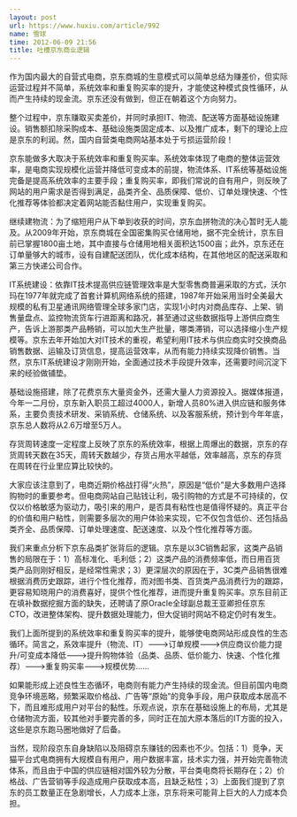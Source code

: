 ```yaml
---
layout: post
url: https://www.huxiu.com/article/992
name: 雪球
time: 2012-06-09 21:56
title: 吐槽京东商业逻辑
---
```

作为国内最大的自营式电商，京东商城的生意模式可以简单总结为赚差价，但实际运营过程并不简单，系统效率和重复购买率的提升，才能使这种模式良性循环，从而产生持续的现金流。京东还没有做到，但正在朝着这个方向努力。

整个过程中，京东赚取买卖差价，并同时承担IT、物流、配送等方面基础设施建设。销售额扣除采购成本、基础设施类固定成本、以及推广成本，剩下的理论上应是京东的利润。然，国内自营类电商网站基本处于亏损运营阶段！

京东能做多大取决于系统效率和重复购买率。系统效率体现了电商的整体运营效率，是电商实现规模化运营并降低可变成本的前提，物流体系、IT系统等基础设施完备是提高系统效率的主要手段；重复购买率，即我们常说的自有用户，则反映了网站的用户需求是否得到满足，品类齐全、品质保障、低价、订单处理快速、个性化推荐等体验都决定着网站能否黏住用户，实现重复购买。

继续建物流：为了缩短用户从下单到收获的时间，京东血拼物流的决心暂时无人能及。从2009年开始，京东商城在全国密集购买仓储用地，据不完全统计，京东目前已掌握1800亩土地，其中直接与仓储用地相关面积达1500亩；此外，京东还在订单量够大的城市，设有自建配送团队，优化成本结构，在其他地区的配送采取和第三方快递公司合作。

IT系统建设：依靠IT技术提高供应链管理效率是大型零售商普遍采取的方式，沃尔玛在1977年就完成了首套计算机网络系统的搭建，1987年开始采用当时全美最大规模的私有卫星通讯网络管理全球多家门店，实现1小时内对商品库存、上架、销售量盘点、监控物流货车行进距离和路况，甚至通过这些数据指导上游供应商生产，告诉上游那类产品畅销，可以加大生产批量，哪类滞销，可以选择缩小生产规模等。京东去年开始加大对IT技术的重视，希望利用IT技术与供应商实时交换商品销售数据、运输及订货信息，提高运营效率，从而有能力持续实现降价销售。当然，京东IT系统建设才刚刚开始，全面通过技术手段提升效率，还需要时间沉淀下来的经验做铺垫。

基础设施搭建，除了花费京东大量资金外，还需大量人力资源投入。据媒体报道，今年一二月份，京东新入职员工超过4000人，新增人员80%进入供应链和服务体系，主要负责技术研发、采销系统、仓储系统、以及客服系统，预计到今年年底，京东总人数将从2.6万增至5万人。

存货周转速度一定程度上反映了京东的系统效率，根据上周爆出的数据，京东的存货周转天数在35天，周转天数越少，存货占用水平越低，效率越高，京东的存货在周转在行业里应算比较快的。

大家应该注意到了，电商近期价格战打得“火热”，原因是“低价”是大多数用户选择购物时的重要参考。但电商网站自己贴钱让利，吸引购物的方式是不可持续的，仅仅以价格敏感为驱动力，吸引来的用户，是否具有粘性也是值得怀疑的。真正平台的价值和用户粘性，则需要多层次的用户体验来实现，它不仅包含低价、还包括品类齐全、品质保障、订单处理速度、配送速度、以及个性化推荐等方面。

我们来重点分析下京东品类扩张背后的逻辑。京东是以3C销售起家，这类产品销售的局限在于：1）高标准化、毛利低；2）这类产品的消费频率低，而日用百货类产品则刚好相反，是经常性需求；3）更深层次的原因在于，3C类产品销售很难根据消费历史跟踪，进行个性化推荐，而对图书类、百货类产品消费行为的跟踪，更容易知晓用户的消费喜好，提供个性化推荐，进而提升重复购买率。京东目前正在填补数据挖掘方面的缺失，还聘请了原Oracle全球副总裁王亚卿担任京东CTO，改进整体架构、提升数据处理能力，但大促销时网站不稳定仍时有发生。

我们上面所提到的系统效率和重复购买率的提升，能够使电商网站形成良性的生态循环。简言之，系效率提升（物流、IT）--->订单规模--->供应商议价能力提升/可变成本降低--->提升购物体验（品类、品质、低价能力、快速、个性化推荐）--->重复购买率--->规模优势……

如果能形成上述良性生态循环，电商则有能力产生持续的现金流。但目前国内电商竞争环境恶略，频繁采取价格战、广告等“原始”的竞争手段，用户获取成本居高不下，而且难形成用户对平台的黏性。乐观点说，京东在基础设施上的布局，尤其是仓储物流方面，较其他对手要完善的多，同时正在加大原本落后的IT方面的投入，这些是京东跑马圈地做好了后备。

当然，现阶段京东自身缺陷以及阻碍京东赚钱的因素也不少。包括：1）竞争，天猫平台式电商拥有大规模自有用户，用户数据丰富，技术实力强，并开始完善物流体系，而且由于中国的供应链相对国外较为分散，平台类电商将长期存在；2）价格战、广告营销等手段造成用户获取成本高，且缺乏粘性；3）上面我们提到了京东的员工数量正在急剧增长，人力成本上涨，京东将来可能背上巨大的人力成本负担。

